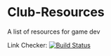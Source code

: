# Club-Resources
A list of resources for game dev

Link Checker: [![Build Status](https://ci-gamers-club.org/Alloz1115/Club-Resources.svg?branch=master)](https://ci-gamers-club.org/Alloz1115/Club-Resources)
